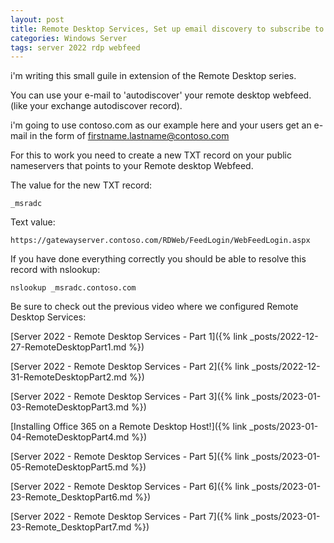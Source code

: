 ```yaml
---
layout: post
title: Remote Desktop Services, Set up email discovery to subscribe to your RDS feed
categories: Windows Server
tags: server 2022 rdp webfeed
---
```


i'm writing this small guile in extension of the Remote Desktop series.

You can use your e-mail to 'autodiscover' your remote desktop webfeed. (like your exchange autodiscover record).

i'm going to use contoso.com as our example here and your users get an e-mail in the form of firstname.lastname@contoso.com

For this to work you need to create a new TXT record on your public nameservers that points to your Remote desktop Webfeed.

The value for the new TXT record:

```
_msradc
```

Text value:

```
https://gatewayserver.contoso.com/RDWeb/FeedLogin/WebFeedLogin.aspx
```

If you have done everything correctly you should be able to resolve this record with nslookup:

```
nslookup _msradc.contoso.com
```


Be sure to check out the previous video where we configured Remote Desktop Services:

[Server 2022 - Remote Desktop Services - Part 1]({% link _posts/2022-12-27-RemoteDesktopPart1.md %})

[Server 2022 - Remote Desktop Services - Part 2]({% link _posts/2022-12-31-RemoteDesktopPart2.md %})

[Server 2022 - Remote Desktop Services - Part 3]({% link _posts/2023-01-03-RemoteDesktopPart3.md %})

[Installing Office 365 on a Remote Desktop Host!]({% link _posts/2023-01-04-RemoteDesktopPart4.md %})

[Server 2022 - Remote Desktop Services - Part 5]({% link _posts/2023-01-05-RemoteDesktopPart5.md %})

[Server 2022 - Remote Desktop Services - Part 6]({% link _posts/2023-01-23-Remote_DesktopPart6.md %})

[Server 2022 - Remote Desktop Services - Part 7]({% link _posts/2023-01-23-Remote_DesktopPart7.md %})
